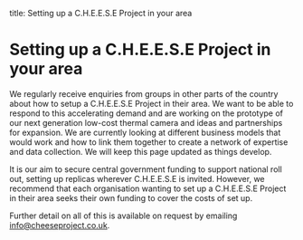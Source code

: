 title: Setting up a C.H.E.E.S.E Project in your area

# Setting up a C.H.E.E.S.E Project in your area

We regularly receive enquiries from groups in other parts of the country about
how to setup a C.H.E.E.S.E Project in their area. We want to be able to respond
to this accelerating demand and are working on the prototype of our next
generation low-cost thermal camera and ideas and partnerships for expansion. We
are currently looking at different business models that would work and how to
link them together to create a network of expertise and data collection. We
will keep this page updated as things develop.

It is our aim to secure central government funding to support national roll
out, setting up replicas wherever C.H.E.E.S.E is invited. However, we recommend
that each organisation wanting to set up a C.H.E.E.S.E Project in their area
seeks their own funding to cover the costs of set up.

Further detail on all of this is available on request by emailing
[info@cheeseproject.co.uk](mailto:info@cheeseproject.co.uk).

